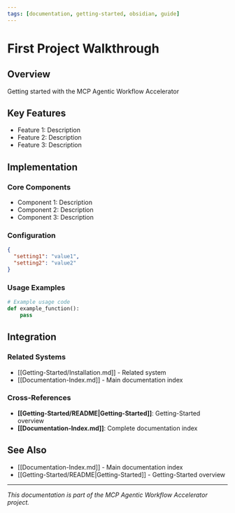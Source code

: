 ```yaml
---
tags: [documentation, getting-started, obsidian, guide]
---
```

# First Project Walkthrough

## Overview

Getting started with the MCP Agentic Workflow Accelerator

## Key Features

- Feature 1: Description
- Feature 2: Description  
- Feature 3: Description

## Implementation

### Core Components

- Component 1: Description
- Component 2: Description
- Component 3: Description

### Configuration

```json
{
  "setting1": "value1",
  "setting2": "value2"
}
```

### Usage Examples

```python
# Example usage code
def example_function():
    pass
```

## Integration

### Related Systems

- [[Getting-Started/Installation.md]] - Related system
- [[Documentation-Index.md]] - Main documentation index

### Cross-References

- **[[Getting-Started/README|Getting-Started]]**: Getting-Started overview
- **[[Documentation-Index.md]]**: Complete documentation index

## See Also

- [[Documentation-Index.md]] - Main documentation index
- [[Getting-Started/README|Getting-Started]] - Getting-Started overview

---

*This documentation is part of the MCP Agentic Workflow Accelerator project.*
